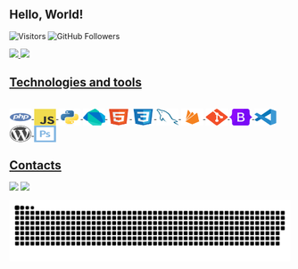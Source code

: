 ## Hello, World!
![Visitors](https://visitor-badge.glitch.me/badge?page_id=brenoalvim.visitor-badge)
![GitHub Followers](https://img.shields.io/github/followers/brenoalvim?style=social)
 <div>
  <a href="https://github.com/brenoalvim">
  <img height="180em"  src="https://github-readme-stats.vercel.app/api/top-langs/?username=brenoalvim&layout=compact&langs_count=7&theme=react"/>
  <img height="180em" src="https://github-readme-stats.vercel.app/api?username=brenoalvim&show_icons=true&theme=react&include_all_commits=true&count_private=true"/>
   
</div>
 
## Technologies and tools
 
<div style="display: inline_block;"><br>
  <img align="center" title="PHP" height="30" width="40" src="https://raw.githubusercontent.com/devicons/devicon/master/icons/php/php-plain.svg">
  <img align="center" title="JavaScript" height="30" width="40" src="https://github.com/devicons/devicon/blob/master/icons/javascript/javascript-original.svg">
  <img align="center" title="Python" height="30" width="40" src="https://raw.githubusercontent.com/devicons/devicon/master/icons/python/python-original.svg">
  <img align="center" title="Dart" height="30" width="40" src="https://raw.githubusercontent.com/devicons/devicon/master/icons/dart/dart-original.svg">
  <img align="center" title="Html5" height="30" width="40" src="https://raw.githubusercontent.com/devicons/devicon/master/icons/html5/html5-original.svg">
  <img align="center" title="Css3" height="30" width="40" src="https://raw.githubusercontent.com/devicons/devicon/master/icons/css3/css3-original.svg">  
  <img align="center" title="Mysql" height="30" width="40" src="https://raw.githubusercontent.com/devicons/devicon/master/icons/mysql/mysql-original.svg"> 
  <img align="center" title="Firebase" height="30" width="40" src="https://github.com/devicons/devicon/blob/master/icons/firebase/firebase-plain.svg"> 
  <img align="center" title="Git" height="30" width="40" src="https://raw.githubusercontent.com/devicons/devicon/master/icons/git/git-original.svg"> 
  <img align="center" title="Bootstrap" height="30" width="40" src="https://raw.githubusercontent.com/devicons/devicon/master/icons/bootstrap/bootstrap-original.svg">  
  <img align="center" title="Visual Studio Code" height="30" width="40" src="https://raw.githubusercontent.com/devicons/devicon/master/icons/vscode/vscode-original.svg">
  <img align="center" title="Wordpress" height="30" width="40" src="https://github.com/devicons/devicon/blob/master/icons/wordpress/wordpress-plain.svg">
  <img align="center" title="Adobe Photoshop" height="30" width="40" src="https://github.com/devicons/devicon/blob/master/icons/photoshop/photoshop-line.svg">
</div>
 
 ## Contacts
 
<div>
  <a href = "mailto:alvimbrenosilva6@gmail.com" target="_blank"><img src="https://img.shields.io/badge/-Gmail-%23333?style=for-the-badge&logo=gmail&logoColor=white" target="_blank"></a>
  <a href="https://www.linkedin.com/in/brenoalvim" target="_blank"><img src="https://img.shields.io/badge/-LinkedIn-%230077B5?style=for-the-badge&logo=linkedin&logoColor=white" target="_blank"></a>
 
 ![Snake animation](https://github.com/brenoalvim/brenoalvim/blob/output/github-contribution-grid-snake.svg)
 
</div>
